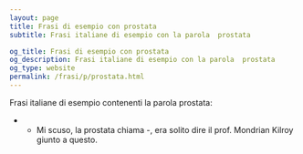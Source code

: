 ```yaml
---
layout: page
title: Frasi di esempio con prostata 
subtitle: Frasi italiane di esempio con la parola  prostata

og_title: Frasi di esempio con prostata 
og_description: Frasi italiane di esempio con la parola  prostata
og_type: website
permalink: /frasi/p/prostata.html
---
```


Frasi italiane di esempio contenenti la parola prostata:


- - Mi scuso, la prostata chiama -, era solito dire il prof. Mondrian Kilroy giunto a questo.
